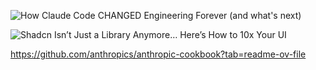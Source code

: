 ![How Claude Code CHANGED Engineering Forever (and what's next)](https://www.youtube.com/watch?v=6fCqj4xFCZI)

![Shadcn Isn’t Just a Library Anymore… Here’s How to 10x Your UI](https://www.youtube.com/watch?v=V8rGgwQ-VJ0)

https://github.com/anthropics/anthropic-cookbook?tab=readme-ov-file
